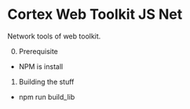 Cortex Web Toolkit JS Net
========================

Network tools of web toolkit.

0. Prerequisite
  - NPM is install

1. Building the stuff
  - npm run build_lib

